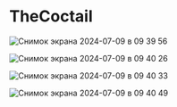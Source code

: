 # TheCoctail

![Снимок экрана 2024-07-09 в 09 39 56](https://github.com/NikolayGrinko/TheCoctail/assets/112849355/eefd9dff-bafb-4a79-ac51-01431ac680f4)


![Снимок экрана 2024-07-09 в 09 40 26](https://github.com/NikolayGrinko/TheCoctail/assets/112849355/c12c8fa2-8eb7-4d87-836a-871445d28463)


![Снимок экрана 2024-07-09 в 09 40 33](https://github.com/NikolayGrinko/TheCoctail/assets/112849355/28fb4ccb-2ba3-471c-bee3-50c3e9c89d7c)


![Снимок экрана 2024-07-09 в 09 40 49](https://github.com/NikolayGrinko/TheCoctail/assets/112849355/7afc4b5f-1cc7-47c3-90d9-7895f0f7aa12)
